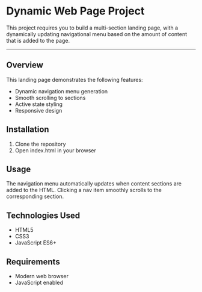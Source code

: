 # Dynamic Web Page Project

This project requires you to build a multi-section landing page, with a dynamically updating navigational menu based on the amount of content that is added to the page.

---

## Overview

This landing page demonstrates the following features:
- Dynamic navigation menu generation
- Smooth scrolling to sections
- Active state styling
- Responsive design

## Installation
1. Clone the repository
2. Open index.html in your browser

## Usage
The navigation menu automatically updates when content sections are added to the HTML. Clicking a nav item smoothly scrolls to the corresponding section.

## Technologies Used
- HTML5
- CSS3 
- JavaScript ES6+

## Requirements
- Modern web browser
- JavaScript enabled